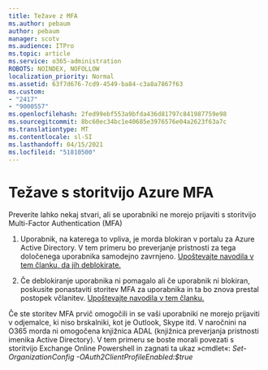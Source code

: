 ```yaml
---
title: Težave z MFA
ms.author: pebaum
author: pebaum
manager: scotv
ms.audience: ITPro
ms.topic: article
ms.service: o365-administration
ROBOTS: NOINDEX, NOFOLLOW
localization_priority: Normal
ms.assetid: 63f7d676-7cd9-4549-ba84-c3a8a7867f63
ms.custom:
- "2417"
- "9000557"
ms.openlocfilehash: 2fed99ebf553a9bfda436d81797c841987759e98
ms.sourcegitcommit: 8bc60ec34bc1e40685e3976576e04a2623f63a7c
ms.translationtype: MT
ms.contentlocale: sl-SI
ms.lasthandoff: 04/15/2021
ms.locfileid: "51810500"
---
```

# <a name="issues-with-azure-mfa"></a>Težave s storitvijo Azure MFA
Preverite lahko nekaj stvari, ali se uporabniki ne morejo prijaviti s storitvijo Multi-Factor Authentication (MFA)

1. Uporabnik, na katerega to vpliva, je morda blokiran v portalu za Azure Active Directory. V tem primeru bo preverjanje pristnosti za tega določenega uporabnika samodejno zavrnjeno. [Upoštevajte navodila v tem članku, da jih deblokirate.](https://docs.microsoft.com/azure/active-directory/authentication/howto-mfa-mfasettings#block-and-unblock-users)

2. Če deblokiranje uporabnika ni pomagalo ali če uporabnik ni blokiran, poskusite ponastaviti storitev MFA za uporabnika in ta bo znova prestal postopek včlanitev. [Upoštevajte navodila v tem članku.](https://docs.microsoft.com/azure/active-directory/authentication/howto-mfa-userdevicesettings#require-users-to-provide-contact-methods-again)

Če ste storitev MFA prvič omogočili in se vaši uporabniki ne morejo prijaviti v odjemalce, ki niso brskalniki, kot je Outlook, Skype itd. V naročnini na O365 morda ni omogočena knjižnica ADAL (knjižnica preverjanja pristnosti imenika Active Directory). V tem primeru se boste morali povezati s storitvijo Exchange Online Powershell in zagnati ta ukaz »cmdlet«:  *Set-OrganizationConfig -OAuth2ClientProfileEnabled:$true*